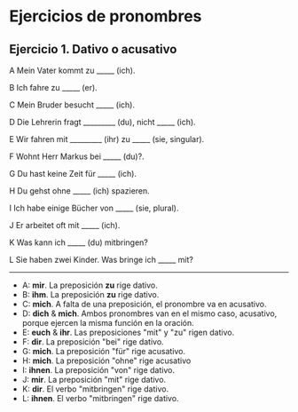 # Ejercicios de pronombres

## Ejercicio 1. Dativo o acusativo

A Mein Vater kommt zu _____ (ich).

B Ich fahre zu _____ (er).

C Mein Bruder besucht _____ (ich).

D Die Lehrerin fragt _________ (du), nicht _____ (ich).

E Wir fahren mit _________ (ihr) zu _____ (sie, singular).

F Wohnt Herr Markus bei _____ (du)?.

G Du hast keine Zeit für _____ (ich).

H Du gehst ohne _____ (ich) spazieren.

I Ich habe einige Bücher von _____ (sie, plural).

J Er arbeitet oft mit _____ (ich).

K Was kann ich _____ (du) mitbringen?

L Sie haben zwei Kinder. Was bringe ich _____ mit?

<hr>

* A: **mir**. La preposición **zu** rige dativo.
* B: **ihm**. La preposición **zu** rige dativo.
* C: **mich**. A falta de una preposición, el pronombre va en acusativo.
* D: **dich** & **mich**. Ambos pronombres van en el mismo caso, acusativo, porque ejercen la misma función en la oración.
* E: **euch** & **ihr**. Las preposiciones "mit" y "zu" rigen dativo.
* F: **dir**. La preposición "bei" rige dativo.
* G: **mich**. La preposición "für" rige acusativo.
* H: **mich**. La preposición "ohne" rige acusativo
* I: **ihnen**. La preposición "von" rige dativo.
* J: **mir**. La preposición "mit" rige dativo.
* K: **dir**. El verbo "mitbringen" rige dativo.
* L: **ihnen**. El verbo "mitbringen" rige dativo.
